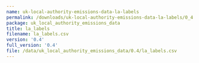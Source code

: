 ```yaml
---
name: uk-local-authority-emissions-data-la-labels
permalink: /downloads/uk-local-authority-emissions-data-la-labels/0_4
package: uk_local_authority_emissions_data
title: la_labels
filename: la_labels.csv
version: '0.4'
full_version: '0.4'
file: /data/uk_local_authority_emissions_data/0.4/la_labels.csv
---
```

